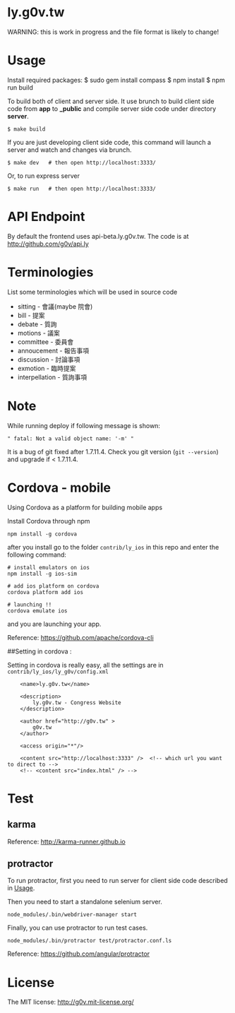 ly.g0v.tw
=========

WARNING: this is work in progress and the file format is likely to change!

# Usage

Install required packages:
    $ sudo gem install compass
    $ npm install
    $ npm run build

To build both of client and server side. It use brunch to build client side code from **app** to **_public** and compile server side code under directory **server**.

    $ make build

If you are just developing client side code, this command will launch a server and watch and changes via brunch.

    $ make dev   # then open http://localhost:3333/

Or, to run express server

    $ make run   # then open http://localhost:3333/

# API Endpoint

By default the frontend uses api-beta.ly.g0v.tw.  The code is at http://github.com/g0v/api.ly

# Terminologies

List some terminologies which will be used in source code

* sitting - 會議(maybe 院會)
* bill - 提案
* debate - 質詢
* motions - 議案
* committee - 委員會
* annoucement - 報告事項
* discussion - 討論事項
* exmotion - 臨時提案
* interpellation - 質詢事項

# Note

While running deploy if following message is shown:

    " fatal: Not a valid object name: '-m' "

It is a bug of git fixed after 1.7.11.4. Check you git version (`git --version`) and upgrade if < 1.7.11.4.

# Cordova - mobile

Using Cordova as a platform for building mobile apps

Install Cordova through npm

```
npm install -g cordova
```

after you install go to the folder `contrib/ly_ios` in this repo and enter the following command:


```
# install emulators on ios
npm install -g ios-sim

# add ios platform on cordova
cordova platform add ios

# launching !!
cordova emulate ios
```

and you are launching your app.

Reference: https://github.com/apache/cordova-cli

##Setting in cordova :

Setting in cordova is really easy, all the settings are in `contrib/ly_ios/ly_g0v/config.xml`

```
    <name>ly.g0v.tw</name>

    <description>
        ly.g0v.tw - Congress Website
    </description>

    <author href="http://g0v.tw" >
        g0v.tw
    </author>

    <access origin="*"/>

    <content src="http://localhost:3333" />  <!-- which url you want to direct to -->
    <!-- <content src="index.html" /> -->

```

# Test

## karma

Reference: <http://karma-runner.github.io>

## protractor

To run protractor, first you need to run server for client side code described in [Usage](#usage).

Then you need to start a standalone selenium server.
```
node_modules/.bin/webdriver-manager start
```

Finally, you can use protractor to run test cases.
```
node_modules/.bin/protractor test/protractor.conf.ls
```

Reference: <https://github.com/angular/protractor>

# License

The MIT license: http://g0v.mit-license.org/
